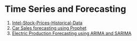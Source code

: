 # Time Series and Forecasting

1. [Intel-Stock-Prices-Historical-Data](https://github.com/SharathHebbar/Intel-Stock-Prices-Historical-Data)
2. [Car Sales forecasting using Prophet](https://github.com/SharathHebbar/ML-Project-list/blob/master/time-series-and-forecasting/sales-forecasting.ipynb)
3. [Electric Production Forecasting using ARIMA and SARIMA]()